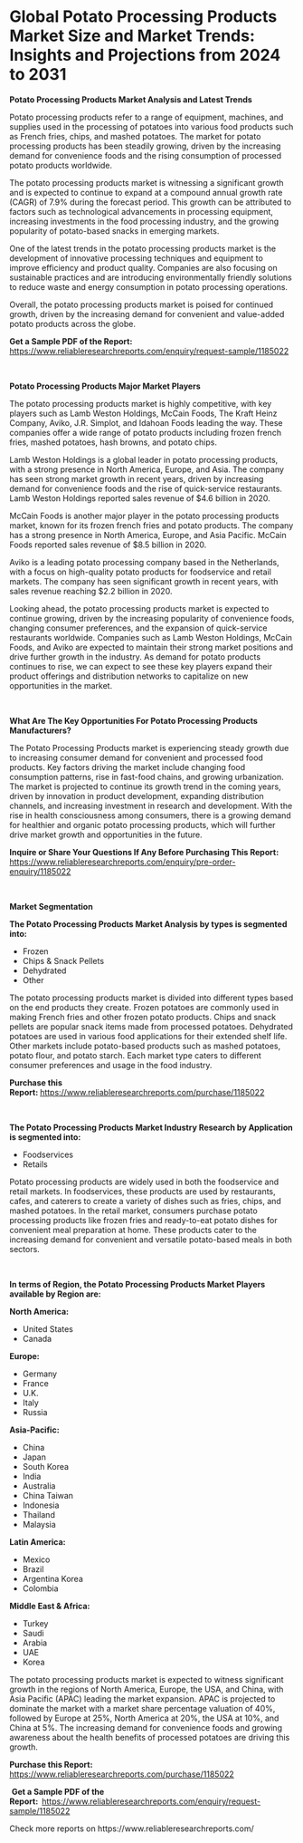 <p><h1>Global Potato Processing Products Market Size and Market Trends: Insights and Projections from 2024 to 2031</h1></p><p><strong>Potato Processing Products Market Analysis and Latest Trends</strong></p>
<p><p>Potato processing products refer to a range of equipment, machines, and supplies used in the processing of potatoes into various food products such as French fries, chips, and mashed potatoes. The market for potato processing products has been steadily growing, driven by the increasing demand for convenience foods and the rising consumption of processed potato products worldwide.</p><p>The potato processing products market is witnessing a significant growth and is expected to continue to expand at a compound annual growth rate (CAGR) of 7.9% during the forecast period. This growth can be attributed to factors such as technological advancements in processing equipment, increasing investments in the food processing industry, and the growing popularity of potato-based snacks in emerging markets.</p><p>One of the latest trends in the potato processing products market is the development of innovative processing techniques and equipment to improve efficiency and product quality. Companies are also focusing on sustainable practices and are introducing environmentally friendly solutions to reduce waste and energy consumption in potato processing operations.</p><p>Overall, the potato processing products market is poised for continued growth, driven by the increasing demand for convenient and value-added potato products across the globe.</p></p>
<p><strong>Get a Sample PDF of the Report:&nbsp;</strong> <a href="https://www.reliableresearchreports.com/enquiry/request-sample/1185022">https://www.reliableresearchreports.com/enquiry/request-sample/1185022</a></p>
<p>&nbsp;</p>
<p><strong>Potato Processing Products Major Market Players</strong></p>
<p><p>The potato processing products market is highly competitive, with key players such as Lamb Weston Holdings, McCain Foods, The Kraft Heinz Company, Aviko, J.R. Simplot, and Idahoan Foods leading the way. These companies offer a wide range of potato products including frozen french fries, mashed potatoes, hash browns, and potato chips.</p><p>Lamb Weston Holdings is a global leader in potato processing products, with a strong presence in North America, Europe, and Asia. The company has seen strong market growth in recent years, driven by increasing demand for convenience foods and the rise of quick-service restaurants. Lamb Weston Holdings reported sales revenue of $4.6 billion in 2020.</p><p>McCain Foods is another major player in the potato processing products market, known for its frozen french fries and potato products. The company has a strong presence in North America, Europe, and Asia Pacific. McCain Foods reported sales revenue of $8.5 billion in 2020.</p><p>Aviko is a leading potato processing company based in the Netherlands, with a focus on high-quality potato products for foodservice and retail markets. The company has seen significant growth in recent years, with sales revenue reaching $2.2 billion in 2020.</p><p>Looking ahead, the potato processing products market is expected to continue growing, driven by the increasing popularity of convenience foods, changing consumer preferences, and the expansion of quick-service restaurants worldwide. Companies such as Lamb Weston Holdings, McCain Foods, and Aviko are expected to maintain their strong market positions and drive further growth in the industry. As demand for potato products continues to rise, we can expect to see these key players expand their product offerings and distribution networks to capitalize on new opportunities in the market.</p></p>
<p>&nbsp;</p>
<p><strong>What Are The Key Opportunities For Potato Processing Products Manufacturers?</strong></p>
<p><p>The Potato Processing Products market is experiencing steady growth due to increasing consumer demand for convenient and processed food products. Key factors driving the market include changing food consumption patterns, rise in fast-food chains, and growing urbanization. The market is projected to continue its growth trend in the coming years, driven by innovation in product development, expanding distribution channels, and increasing investment in research and development. With the rise in health consciousness among consumers, there is a growing demand for healthier and organic potato processing products, which will further drive market growth and opportunities in the future.</p></p>
<p><strong>Inquire or Share Your Questions If Any Before Purchasing This Report:</strong> <a href="https://www.reliableresearchreports.com/enquiry/pre-order-enquiry/1185022">https://www.reliableresearchreports.com/enquiry/pre-order-enquiry/1185022</a></p>
<p>&nbsp;</p>
<p><strong>Market Segmentation</strong></p>
<p><strong>The Potato Processing Products Market Analysis by types is segmented into:</strong></p>
<p><ul><li>Frozen</li><li>Chips & Snack Pellets</li><li>Dehydrated</li><li>Other</li></ul></p>
<p><p>The potato processing products market is divided into different types based on the end products they create. Frozen potatoes are commonly used in making French fries and other frozen potato products. Chips and snack pellets are popular snack items made from processed potatoes. Dehydrated potatoes are used in various food applications for their extended shelf life. Other markets include potato-based products such as mashed potatoes, potato flour, and potato starch. Each market type caters to different consumer preferences and usage in the food industry.</p></p>
<p><strong>Purchase this Report:&nbsp;</strong><a href="https://www.reliableresearchreports.com/purchase/1185022">https://www.reliableresearchreports.com/purchase/1185022</a></p>
<p>&nbsp;</p>
<p><strong>The Potato Processing Products Market Industry Research by Application is segmented into:</strong></p>
<p><ul><li>Foodservices</li><li>Retails</li></ul></p>
<p><p>Potato processing products are widely used in both the foodservice and retail markets. In foodservices, these products are used by restaurants, cafes, and caterers to create a variety of dishes such as fries, chips, and mashed potatoes. In the retail market, consumers purchase potato processing products like frozen fries and ready-to-eat potato dishes for convenient meal preparation at home. These products cater to the increasing demand for convenient and versatile potato-based meals in both sectors.</p></p>
<p>&nbsp;</p>
<p><strong>In terms of Region, the Potato Processing Products Market Players available by Region are:</strong></p>
<p>
    <p> <strong> North America: </strong>
        <ul>
            <li>United States</li>
            <li>Canada</li>
        </ul>
        </p> 
    <p> <strong> Europe: </strong>
        <ul>
            <li>Germany</li>
            <li>France</li>
            <li>U.K.</li>
            <li>Italy</li>
            <li>Russia</li>
        </ul>
        </p> 
    <p> <strong> Asia-Pacific: </strong>
        <ul>
            <li>China</li>
            <li>Japan</li>
            <li>South Korea</li>
            <li>India</li>
            <li>Australia</li>
            <li>China Taiwan</li>
            <li>Indonesia</li>
            <li>Thailand</li>
            <li>Malaysia</li>
        </ul>
        </p> 
    <p> <strong> Latin America: </strong>
        <ul>
            <li>Mexico</li>
            <li>Brazil</li>
            <li>Argentina Korea</li>
            <li>Colombia</li>
        </ul>
        </p> 
    <p> <strong> Middle East & Africa: </strong>
        <ul>
            <li>Turkey</li>
            <li>Saudi</li>
            <li>Arabia</li>
            <li>UAE</li>
            <li>Korea</li>
        </ul>
    </p>
    </p>
<p><p>The potato processing products market is expected to witness significant growth in the regions of North America, Europe, the USA, and China, with Asia Pacific (APAC) leading the market expansion. APAC is projected to dominate the market with a market share percentage valuation of 40%, followed by Europe at 25%, North America at 20%, the USA at 10%, and China at 5%. The increasing demand for convenience foods and growing awareness about the health benefits of processed potatoes are driving this growth.</p></p>
<p><strong>Purchase this Report: </strong><a href="https://www.reliableresearchreports.com/purchase/1185022">https://www.reliableresearchreports.com/purchase/1185022</a></p>
<p>&nbsp;<strong>Get a Sample PDF of the Report:&nbsp;&nbsp;</strong><a href="https://www.reliableresearchreports.com/enquiry/request-sample/1185022">https://www.reliableresearchreports.com/enquiry/request-sample/1185022</a></p>
<p><strong></strong></p>
<p>Check more reports on https://www.reliableresearchreports.com/</p>
